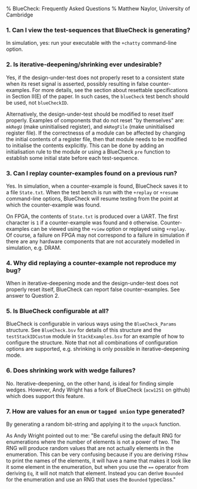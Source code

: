 % BlueCheck: Frequently Asked Questions
% Matthew Naylor, University of Cambridge

### 1. Can I view the test-sequences that BlueCheck is generating?

In simulation, yes: run your executable with the `+chatty`
command-line option.

### 2. Is iterative-deepening/shrinking ever undesirable?

Yes, if the design-under-test does not properly reset to a consistent
state when its reset signal is asserted, possibly resulting in false
counter-examples.  For more details, see the section about resettable
specifications in Section II(E) of the paper.  In such cases, the
`blueCheck` test bench should be used, not `blueCheckID`.  

Alternatively, the design-under-test should be modified to reset
itself properly.   Examples of components that do not reset "by
themselves" are: `mkRegU` (make uninitialised register), and
`mkRegFile` (make uninitialised register file).  If the correctnesss of a
module can be affected by changing the initial contents of a register
file, then that module needs to be modified to initialise the contents
explicitly.  This can be done by adding an initialisation rule to the
module or using a BlueCheck `pre` function to establish some initial
state before each test-sequence.

### 3. Can I replay counter-examples found on a previous run?

Yes.  In simulation, when a counter-example is found, BlueCheck saves
it to a file `State.txt`.  When the test bench is run with the
`+replay` or `+resume` command-line options, BlueCheck will resume
testing from the point at which the counter-example was found.

On FPGA, the contents of `State.txt` is produced over a UART.  The
first character is `1` if a counter-example was found and `0`
otherwise.  Counter-examples can be viewed using the `+view` option or
replayed using `+replay`.  Of course, a failure on FPGA may not
correspond to a failure in simulation if there are any hardware
components that are not accurately modelled in simulation, e.g. DRAM.

### 4. Why did replaying a counter-example not reproduce my bug?

When in iterative-deepening mode and the design-under-test does not
properly reset itself, BlueCheck can report false counter-examples.
See answer to Question 2.

### 5. Is BlueCheck configurable at all?

BlueCheck is configurable in various ways using the `BlueCheck_Params`
structure.  See `BlueCheck.bsv` for details of this structure and the
`testStackIDCustom` module in `StackExamples.bsv` for an example of
how to configure the structure.  Note that not all combinations of
configuration options are supported, e.g. shrinking is only possible
in iterative-deepening mode.

### 6. Does shrinking work with wedge failures?

No. Iterative-deepening, on the other hand, is ideal for finding
simple wedges.  However, Andy Wright has a fork of BlueCheck
(`acw1251` on github) which does support this feature.

### 7. How are values for an `enum` or `tagged union` type generated?

By generating a random bit-string and applying it to the
`unpack` function.

As Andy Wright pointed out to me: "Be careful using the default RNG
for enumerations where the number of elements is not a power of two.
The RNG will produce random values that are not actually elements in
the enumeration. This can be very confusing because if you are
deriving `FShow` to print the names of the elements, it will have a
name that makes it look like it some element in the enumeration, but
when you use the `==` operator from deriving `Eq`, it will not match
that element. Instead you can derive `Bounded` for the enumeration and
use an RNG that uses the `Bounded` typeclass."

